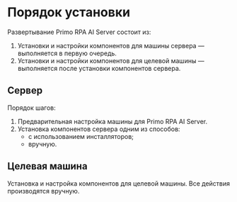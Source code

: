 # Порядок установки

Развертывание Primo RPA AI Server состоит из:
1. Установки и настройки компонентов для машины сервера — выполняется в первую очередь.
2. Установки и настройки компонентов для целевой машины — выполняется после установки компонентов сервера.

## Сервер

Порядок шагов:
1. Предварительная настройка машины для Primo RPA AI Server.
1. Установка компонентов сервера одним из способов:
   * с использованием инсталляторов;
   * вручную.


## Целевая машина

Установка и настройка компонентов для целевой машины. Все действия производятся вручную.
